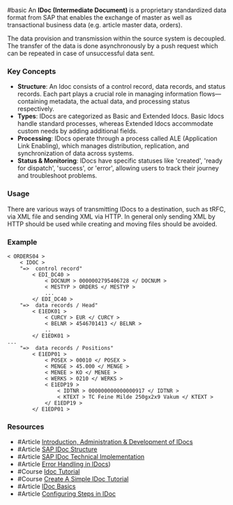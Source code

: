 #basic
An **IDoc (Intermediate Document)** is a proprietary standardized data format from SAP that enables the exchange of master as well as transactional business data (e.g. article master data, orders).

The data provision and transmission within the source system is decoupled.  The transfer of the 
data is done asynchronously by a push request which can be repeated in case of unsuccessful data sent. 
### Key Concepts

- **Structure**: An Idoc consists of a control record, data records, and status records. Each part plays a crucial role in managing information flows—containing metadata, the actual data, and processing status respectively.
- **Types**: IDocs are categorized as Basic and Extended Idocs. Basic Idocs handle standard processes, whereas Extended Idocs accommodate custom needs by adding additional fields.
- **Processing**: IDocs operate through a process called ALE (Application Link Enabling), which manages distribution, replication, and synchronization of data across systems.
- **Status & Monitoring**: IDocs have specific statuses like 'created', 'ready for dispatch', 'success', or 'error', allowing users to track their journey and troubleshoot problems.
### Usage
There are various ways of transmitting IDocs to a destination, such as tRFC, via XML file and sending XML via HTTP. In general only sending XML by HTTP should be used while creating and moving files should be avoided. 
### Example
```
< ORDERS04 >
	< IDOC >
	"=>  control record"
		< EDI_DC40 >
			< DOCNUM > 0000002795406728 </ DOCNUM >
			< MESTYP > ORDERS </ MESTYP >
			...
		</ EDI_DC40 >
    "=>  data records / Head"		
		< E1EDK01 >
			< CURCY > EUR </ CURCY >
			< BELNR > 4546701413 </ BELNR >
			..
		</ E1EDK01 >
...
    "=>  data records / Positions"
		< E1EDP01 >
			< POSEX > 00010 </ POSEX >
			< MENGE > 45.000 </ MENGE >
			< MENEE > KO </ MENEE >
			< WERKS > 0210 </ WERKS >
			< E1EDP19 >
				< IDTNR > 000000000000000917 </ IDTNR >
				< KTEXT > TC Feine Milde 250gx2x9 Vakum </ KTEXT >
			</ E1EDP19 >
		</ E1EDP01 >
```

### Resources
- #Article  [Introduction, Administration & Development of IDocs](https://help.sap.com/docs/SAP_S4HANA_ON-PREMISE/8f3819b0c24149b5959ab31070b64058/4ab074b6aa3a1997e10000000a421937.html?locale=en-US)
- #Article [SAP IDoc Structure](https://help.sap.com/doc/saphelp_gbt10/1.0/en-US/4b/38625bad7f74fee10000000a421937/content.htm?no_cache=true)
- #Article [SAP IDoc Technical Implementation](https://help.sap.com/doc/saphelp_gbt10/1.0/en-US/4b/38633ead7f74fee10000000a421937/content.htm?no_cache=true)
- #Article [Error Handling in IDocs](https://community.sap.com/t5/application-development-and-automation-blog-posts/sap-idoc-base-integration-error-handling-amp-monitoring-guide/ba-p/12945289))
- #Course [Idoc Tutorial](https://developers.sap.com/tutorials/aif-idoc-monitoring-interface-customize.html)
- #Course [Create A Simple IDoc Tutorial](https://developers.sap.com/tutorials/aif-idoc-monitoring-interface-create.html)
- #Article [IDoc Basics](https://community.sap.com/t5/technology-blog-posts-by-members/everything-about-sap-idocs-in-s-4-hana/ba-p/13976355)
- #Article [Configuring Steps in IDoc](https://community.sap.com/t5/crm-and-cx-blog-posts-by-members/configuration-steps-in-idoc/ba-p/13213448)
